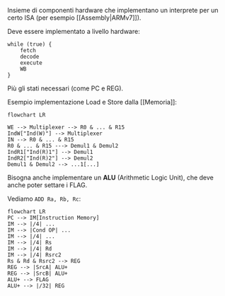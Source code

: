 Insieme di componenti hardware che implementano un interprete per un certo ISA (per esempio [[Assembly|ARMv7]]).

Deve essere implementato a livello hardware:

```
while (true) {
    fetch
    decode
    execute
    WB
}
```

Più gli stati necessari (come PC e REG).

Esempio implementazione Load e Store dalla [[Memoria]]:

```mermaid
flowchart LR

WE --> Multiplexer --> R0 & ... & R15
IndW["Ind(W)"] --> Multiplexer
IN --> R0 & ... & R15
R0 & ... & R15 ---> Demul1 & Demul2
IndR1["Ind(R)1"] --> Demul1
IndR2["Ind(R)2"] --> Demul2
Demul1 & Demul2 --> ...1[...]
```

Bisogna anche implementare un **ALU** (Arithmetic Logic Unit), che deve anche poter settare i FLAG.

Vediamo `ADD Ra, Rb, Rc`:

```mermaid
flowchart LR
PC --> IM[Instruction Memory]
IM --> |/4| ...
IM --> |Cond OP| ...
IM --> |/4| ...
IM --> |/4| Rs
IM --> |/4| Rd
IM --> |/4| Rsrc2
Rs & Rd & Rsrc2 --> REG
REG --> |SrcA| ALU+
REG --> |SrcB| ALU+
ALU+ --> FLAG
ALU+ --> |/32| REG
```
